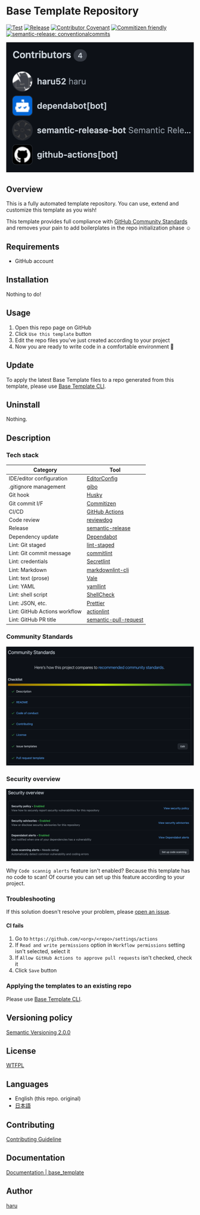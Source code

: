# Base Template Repository

[![Test](https://github.com/haru52/base_template/actions/workflows/test.yml/badge.svg)](https://github.com/haru52/base_template/actions/workflows/test.yml)
[![Release](https://github.com/haru52/base_template/actions/workflows/release.yml/badge.svg)](https://github.com/haru52/base_template/actions/workflows/release.yml)
[![Contributor Covenant](https://img.shields.io/badge/Contributor%20Covenant-2.1-4baaaa.svg)](https://haru52.github.io/base_template/CODE_OF_CONDUCT.html)
[![Commitizen friendly](https://img.shields.io/badge/commitizen-friendly-brightgreen.svg)](https://commitizen.github.io/cz-cli/)
[![semantic-release: conventionalcommits](https://img.shields.io/badge/semantic--release-conventionalcommits-e10079?logo=semantic-release)](https://github.com/semantic-release/semantic-release)

[![Contributors](images/contributors.png)](https://github.com/haru52/base_template/graphs/contributors)

## Overview

This is a fully automated template repository. You can use, extend and customize this template as you wish!

This template provides full compliance with [GitHub Community Standards](https://github.com/haru52/base_template/community) and removes your pain to add boilerplates in the repo initialization phase ☺️

## Requirements

- GitHub account

## Installation

Nothing to do!

## Usage

1. Open this repo page on GitHub
2. Click `Use this template` button
3. Edit the repo files you've just created according to your project
4. Now you are ready to write code in a comfortable environment 🎉

## Update

To apply the latest Base Template files to a repo generated from this template, please use [Base Template CLI][base-template-cli].

## Uninstall

Nothing.

## Description

### Tech stack

| Category                      | Tool                                                                                  |
| ----------------------------- | ------------------------------------------------------------------------------------- |
| IDE/editor configuration      | [EditorConfig](https://editorconfig.org/)                                             |
| .gitignore management         | [gibo](https://github.com/simonwhitaker/gibo#readme)                                  |
| Git hook                      | [Husky](https://typicode.github.io/husky)                                             |
| Git commit I/F                | [Commitizen](https://commitizen.github.io/cz-cli/)                                    |
| CI/CD                         | [GitHub Actions](https://github.com/features/actions)                                 |
| Code review                   | [reviewdog](https://github.com/reviewdog/reviewdog#readme)                            |
| Release                       | [semantic-release](https://semantic-release.gitbook.io/semantic-release/)             |
| Dependency update             | [Dependabot](https://docs.github.com/en/code-security/dependabot)                     |
| Lint: Git staged              | [lint-staged](https://github.com/okonet/lint-staged#readme)                           |
| Lint: Git commit message      | [commitlint](https://commitlint.js.org/)                                              |
| Lint: credentials             | [Secretlint](https://github.com/secretlint/secretlint#readme)                         |
| Lint: Markdown                | [markdownlint-cli](https://github.com/igorshubovych/markdownlint-cli#readme)          |
| Lint: text (prose)            | [Vale](https://vale.sh/)                                                              |
| Lint: YAML                    | [yamllint](https://yamllint.readthedocs.io/)                                          |
| Lint: shell script            | [ShellCheck](https://github.com/koalaman/shellcheck#readme)                           |
| Lint: JSON, etc.              | [Prettier](https://prettier.io/)                                                      |
| Lint: GitHub Actions workflow | [actionlint](https://github.com/rhysd/actionlint#readme)                              |
| Lint: GitHub PR title         | [semantic-pull-request](https://github.com/marketplace/actions/semantic-pull-request) |

<!-- vale Microsoft.Headings = NO -->
### Community Standards
<!-- vale Microsoft.Headings = YES -->

[![Community Standards](images/community_standards.png)](https://github.com/haru52/base_template/community)

### Security overview

[![Security overview](images/security_overview.png)](https://github.com/haru52/base_template/security)

Why `Code scannig alerts` feature isn't enabled? Because this template has no code to scan! Of course you can set up this feature according to your project.

### Troubleshooting

If this solution doesn't resolve your problem, please [open an issue](https://github.com/haru52/base_template/issues/new/choose).

<!-- vale Microsoft.HeadingAcronyms = NO -->
#### CI fails
<!-- vale Microsoft.HeadingAcronyms = YES -->

1. Go to `https://github.com/<org>/<repo>/settings/actions`
2. If `Read and write permissions` option in `Workflow permissions` setting isn't selected, select it
3. If `Allow GitHub Actions to approve pull requests` isn't checked, check it
4. Click `Save` button

### Applying the templates to an existing repo

Please use [Base Template CLI][base-template-cli].

## Versioning policy

[Semantic Versioning 2.0.0](https://semver.org/spec/v2.0.0.html)

## License

[WTFPL](LICENSE)

## Languages

- English (this repo. original)
- [日本語](https://github.com/haru52/base_template_ja#readme)

## Contributing

[Contributing Guideline](https://haru52.github.io/base_template/CONTRIBUTING.html)

## Documentation

[Documentation | base_template](https://haru52.github.io/base_template/)

<!-- vale Microsoft.Vocab = NO -->
## Author
<!-- vale Microsoft.Vocab = YES -->

[haru](https://haru52.com/)

[base-template-cli]: https://github.com/haru52/base_template_cli#readme
